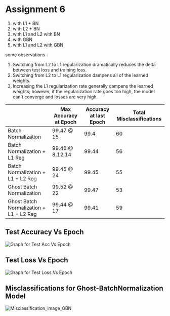 # Assignment 6

1. with L1 + BN
2. with L2 + BN
3. with L1 and L2 with BN
4. with GBN
5. with L1 and L2 with GBN


some observations - 
1. Switching from L2 to L1 regularization dramatically reduces the delta between test loss and training loss.
2. Switching from L2 to L1 regularization dampens all of the learned weights.
3. Increasing the L1 regularization rate generally dampens the learned weights; however, if the regularization rate goes too high, the model can't converge and losses are very high.

|  | Max Accuracy at Epoch | Accuracy at last Epoch | Total Misclassifications |
| -- | -- | -- | -- |
|Batch Normalization|99.47 @ 15|99.4|60|
|Batch Normalization + L1 Reg | 99.46 @ 8,12,14| 99.44 | 56 |
|Batch Normalization + L1 + L2 Reg | 99.45 @ 24 | 99.45 | 55 |
|Ghost Batch Normalization | 99.52 @ 22 | 99.47 | 53 |
|Ghost Batch Normalization + L1 + L2 Reg | 99.44 @ 17 | 99.41 | 59 |

## Test Accuracy Vs Epoch
![Graph for Test Acc Vs Epoch](https://github.com/vamsigp/EVA5/blob/master/week-6/images/acc%20vs%20epochs.png)


## Test Loss Vs Epoch
![Graph for Test Loss Vs Epoch](https://github.com/vamsigp/EVA5/blob/master/week-6/images/loss%20vs%20epochs.png)

## Misclassifications for Ghost-BatchNormalization Model
![Misclassification_image_GBN](https://github.com/vamsigp/EVA5/blob/master/week-6/images/gbn/misclassification.png)
